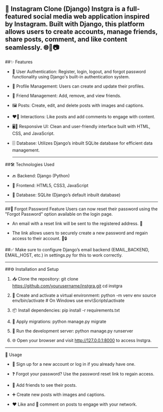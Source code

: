 📸 Instagram Clone (Django)
Instgra is a full-featured social media web application inspired by Instagram. Built with Django, this platform allows users to create accounts, manage friends, share posts, comment, and like content seamlessly. 🌐💬📷
---

##✨ Features
- 🔐 User Authentication: Register, login, logout, and forgot password functionality using Django's built-in authentication system.

- 👤 Profile Management: Users can create and update their profiles.

- 🤝 Friend Management: Add, remove, and view friends.

- 🖼️ Posts: Create, edit, and delete posts with images and captions.

- ❤️💬 Interactions: Like posts and add comments to engage with content.

- 🖥️📱 Responsive UI: Clean and user-friendly interface built with HTML, CSS, and JavaScript.

- 🗄️ Database: Utilizes Django’s inbuilt SQLite database for efficient data management.

  ---

##🛠️ Technologies Used

- 🔙 Backend: Django (Python)

- 🎨 Frontend: HTML5, CSS3, JavaScript

- 🧩 Database: SQLite (Django’s default inbuilt database)

---

  ##🔐 Forgot Password Feature
Users can now reset their password using the "Forgot Password" option available on the login page.

- An email with a reset link will be sent to the registered address. 📧

- The link allows users to securely create a new password and regain access to their account. 🔁🔒

##✅ Make sure to configure Django’s email backend (EMAIL_BACKEND, EMAIL_HOST, etc.) in settings.py for this to work correctly.

---

##⚙️ Installation and Setup

1. 📥 Clone the repository:
git clone https://github.com/yourusername/instgra.git
cd instgra

2. 🐍 Create and activate a virtual environment:
python -m venv env
source env/bin/activate  # On Windows use env\Scripts\activate

3. 📦 Install dependencies:
pip install -r requirements.txt

4. 🔄 Apply migrations:
python manage.py migrate

5. 🚀 Run the development server:
python manage.py runserver

6. 🌐 Open your browser and visit http://127.0.0.1:8000 to access Instgra.

---

📲 Usage

- 📝 Sign up for a new account or log in if you already have one.

- ❓ Forgot your password? Use the password reset link to regain access.

- 👥 Add friends to see their posts.

- ➕ Create new posts with images and captions.

- ❤️ Like and 💬 comment on posts to engage with your network.
